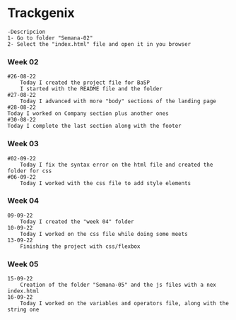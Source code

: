 # Trackgenix
    -Descripcion
    1- Go to folder "Semana-02"
    2- Select the "index.html" file and open it in you browser
### Week 02
    #26-08-22
        Today I created the project file for BaSP
        I started with the README file and the folder
    #27-08-22 
        Today I advanced with more "body" sections of the landing page
    #28-08-22
    Today I worked on Company section plus another ones
    #30-08-22
    Today I complete the last section along with the footer
### Week 03
    #02-09-22
        Today I fix the syntax error on the html file and created the folder for css
    #06-09-22
        Today I worked with the css file to add style elements
### Week 04
    09-09-22
        Today I created the "week 04" folder
    10-09-22
        Today I worked on the css file while doing some meets
    13-09-22 
        Finishing the project with css/flexbox
### Week 05
    15-09-22
        Creation of the folder "Semana-05" and the js files with a nex index.html
    16-09-22
        Today I worked on the variables and operators file, along with the string one